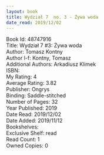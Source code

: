 ```yaml
---
layout: book
title: Wydział 7  no. 3 - Żywa woda
date_read: 2019/12/02
---
```


Book Id: 48747916<br />
Title: Wydział 7 #3: Żywa woda<br />
Author: Tomasz Kontny<br />
Author l-f: Kontny, Tomasz<br />
Additional Authors: Arkadiusz Klimek<br />
ISBN: <br />
My Rating: 4<br />
Average Rating: 3.82<br />
Publisher: Ongrys<br />
Binding: Saddle-stitched<br />
Number of Pages: 32<br />
Year Published: 2019<br />
Date Read: 2019/12/02<br />
Date Added: 2019/11/12<br />
Bookshelves: <br />
Exclusive Shelf: read<br />
Read Count: 1<br />
Owned Copies: 0<br />

